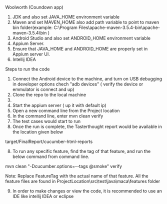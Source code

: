 

Woolworth (Coundown app)

1) JDK and also set JAVA_HOME environment variable
2) Maven and set MAVEN_HOME also add path variable to point to maven bin folder(example:  C:\Program Files\apache-maven-3.5.4-bin\apache-maven-3.5.4\bin )
3) Android Studio and also set ANDROID_HOME environment variable
4) Appium Server.
5) Ensure that JAVA_HOME and ANDROID_HOME are properly set in Appium server UI.
6) Intellij IDEA


Steps to run the code
1) Connect the Android device to the machine, and turn on USB debugging in developer options
chech "adb devices"  ( verify the device or emmulator is connect and up)
2) Clone the repo to the local machine
2) 
3) Start the appium server ( up it with default ip)
4) Open a new command line from the Project location
5) In the command line, enter mvn clean verify
6) The test cases would start to run
7) Once the run is complete, the Tasterthought report would be available in the location given below

target/FinalReport/cucumber-html-reports


8) To run any specific feature, find the tag of that feature, and run the below command from command line.

mvn clean "-Dcucumber.options=--tags @smoke" verify

Note: Replace FeatureTag with the actual name of that feature. All the feature files are found in
ProjectLocation\src\test\java\maca\features folder

9) In order to make changes or view the code, it is recommended to use an IDE like intellij IDEA or eclipse
